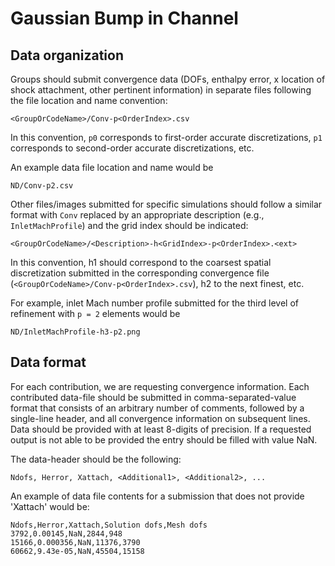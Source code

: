 # Gaussian Bump in Channel

## Data organization
Groups should submit convergence data (DOFs, enthalpy error, x location of shock attachment, other pertinent information) in separate files following the file location and name convention:
```
<GroupOrCodeName>/Conv-p<OrderIndex>.csv
```
In this convention, `p0` corresponds to first-order accurate discretizations, `p1` corresponds to second-order accurate discretizations, etc.

An example data file location and name would be
```
ND/Conv-p2.csv
```

Other files/images submitted for specific simulations should follow a similar format with `Conv` replaced by an appropriate description (e.g., `InletMachProfile`) and the grid index should be indicated:
```
<GroupOrCodeName>/<Description>-h<GridIndex>-p<OrderIndex>.<ext>
```
In this convention, h1 should correspond to the coarsest spatial discretization submitted in the corresponding convergence file (`<GroupOrCodeName>/Conv-p<OrderIndex>.csv`), h2 to the next finest, etc.

For example, inlet Mach number profile submitted for the third level of refinement with `p = 2` elements would be
```
ND/InletMachProfile-h3-p2.png
```

## Data format
For each contribution, we are requesting convergence information. Each contributed data-file should be submitted in comma-separated-value format that consists of an arbitrary number of comments, followed by a single-line header, and all convergence information on subsequent lines. Data should be provided with at least 8-digits of precision. If a requested output is not able to be provided the entry should be filled with value NaN.

The data-header should be the following:
```
Ndofs, Herror, Xattach, <Additional1>, <Additional2>, ...
```

An example of data file contents for a submission that does not provide 'Xattach' would be:
```
Ndofs,Herror,Xattach,Solution dofs,Mesh dofs
3792,0.00145,NaN,2844,948
15166,0.000356,NaN,11376,3790
60662,9.43e-05,NaN,45504,15158
```
